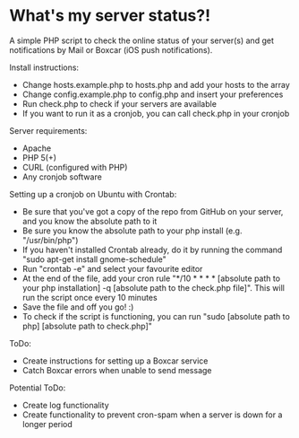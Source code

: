 What's my server status?!
=============

A simple PHP script to check the online status of your server(s) and get notifications by Mail or Boxcar (iOS push notifications).

Install instructions:
-	Change hosts.example.php to hosts.php and add your hosts to the array
-	Change config.example.php to config.php and insert your preferences
-	Run check.php to check if your servers are available
-	If you want to run it as a cronjob, you can call check.php in your cronjob


Server requirements:
-	Apache
-	PHP 5(+)
-	CURL (configured with PHP)
-	Any cronjob software


Setting up a cronjob on Ubuntu with Crontab:
-	Be sure that you've got a copy of the repo from GitHub on your server, and you
	know the absolute path to it
-	Be sure you know the absolute path to your php install (e.g. "/usr/bin/php")
-	If you haven't installed Crontab already, do it by running the command
	"sudo apt-get install gnome-schedule"
-	Run "crontab -e" and select your favourite editor
-	At the end of the file, add your cron rule "*/10 * * * * [absolute path
	to your php installation] -q [absolute path to the check.php file]".
	This will run the script once every 10 minutes
-	Save the file and off you go! :)
-	To check if the script is functioning, you can run
	"sudo [absolute path to php] [absolute path to check.php]"


ToDo:
-	Create instructions for setting up a Boxcar service
-	Catch Boxcar errors when unable to send message


Potential ToDo:
-	Create log functionality
-	Create functionality to prevent cron-spam when a server is down for a longer period